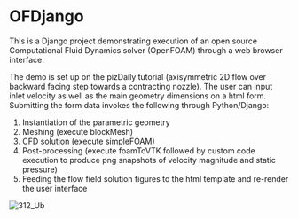 # OFDjango

This is a Django project demonstrating execution of an open source Computational Fluid Dynamics solver (OpenFOAM) through a web browser interface.

The demo is set up on the pizDaily tutorial (axisymmetric 2D flow over backward facing step towards a contracting nozzle). The user can input inlet velocity as well as the main geometry dimensions on a html form. Submitting the form data invokes the following through Python/Django:

1) Instantiation of the parametric geometry
2) Meshing (execute blockMesh)
3) CFD solution (execute simpleFOAM)
4) Post-processing (execute foamToVTK followed by custom code execution to produce png snapshots of velocity magnitude and static pressure)
5) Feeding the flow field solution figures to the html template and re-render the user interface
  
![312_Ub](https://github.com/immone-consulting-cae-pm/OFDjango/assets/140407231/8f742119-bdc4-4766-b9ba-f5c2a655fb75)
